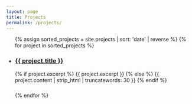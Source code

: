 ```yaml
---
layout: page
title: Projects
permalink: /projects/
---
```


<ul>
  {% assign sorted_projects = site.projects | sort: 'date' | reverse %}
  {% for project in sorted_projects %}
    <li style="margin-bottom: 1.5rem;">
      <h3><a href="{{ project.url }}">{{ project.title }}</a></h3>
      <p>
        {% if project.excerpt %}
          {{ project.excerpt }}
        {% else %}
          {{ project.content | strip_html | truncatewords: 30 }}
        {% endif %}
      </p>
    </li>
  {% endfor %}
</ul>


